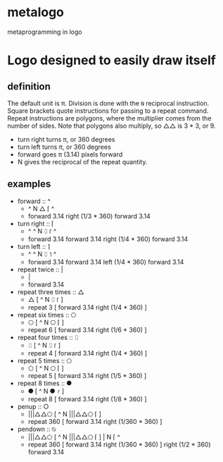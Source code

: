 # metalogo
metaprogramming in logo

# Logo designed to easily draw itself

## definition

The default unit is π.
Division is done with the `N` reciprocal instruction.
Square brackets quote instructions for passing to a repeat command.
Repeat instructions are polygons, where the multiplier comes from the number of sides.
Note that polygons also multiply, so △△ is 3 * 3, or 9.

- turn right turns π, or 360 degrees
- turn left turns π, or 360 degrees
- forward goes π (3.14) pixels forward
- N gives the reciprocal of the repeat quantity.

## examples
- forward :: ^
  - ^ N △ ⌈ ^
  - forward 3.14 right (1/3 * 360) forward 3.14
- turn right :: ⌈
  - ^ ^ N ⌷ ⌈ ^
  - forward 3.14 forward 3.14 right (1/4 * 360) forward 3.14
- turn left :: ⌉
  - ^ ^ N ⌷ ⌉ ^
  - forward 3.14 forward 3.14 left (1/4 * 360) forward 3.14
- repeat twice :: |
  - |
  - forward 3.14
- repeat three times :: △
  - △ [ ^ N ⌷ ⌈ ]
  - repeat 3 [ forward 3.14 right (1/4 * 360) ]
- repeat six times :: ⎔
  - ⎔ [ ^ N ⎔ ⌈ ]
  - repeat 6 [ forward 3.14 right (1/6 * 360) ]
- repeat four times :: ⌷
  - ⌷ [ ^ N ⌷ ⌈ ]
  - repeat 4 [ forward 3.14 right (1/4 * 360) ]
- repeat 5 times :: ⬠
  - ⬠ [ ^ N ⬠ ⌈ ]
  - repeat 5 [ forward 3.14 right (1/5 * 360) ]
- repeat 8 times :: ⯃
  - ⯃ [ ^ N ⯃ ⌈ ]
  - repeat 8 [ forward 3.14 right (1/8 * 360) ]
- penup :: ○
  - |||△△⬠ [ ^ N |||△△⬠ ⌈ ]
  - repeat 360 [ forward 3.14 right (1/360 * 360) ]
- pendown :: ⍉
  - |||△△⬠ [ ^ N |||△△⬠ ⌈ ] | N ⌈ ^
  - repeat 360 [ forward 3.14 right (1/360 * 360) ] right (1/2 * 360) forward 3.14
